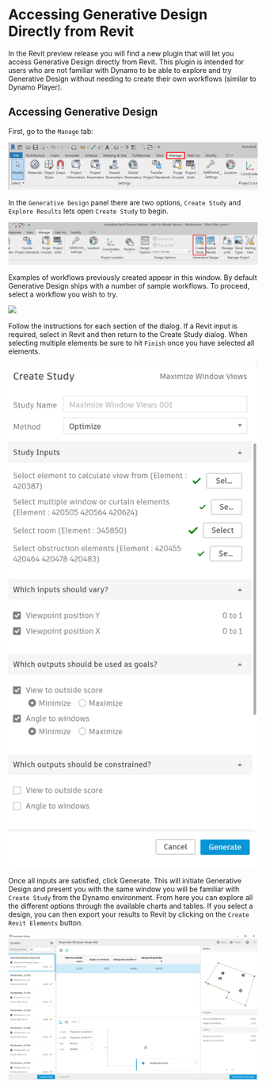 # Accessing Generative Design Directly from Revit

In the Revit preview release you will find a new plugin that will let you access Generative Design directly from Revit. This plugin is intended for users who are not familiar with Dynamo to be able to explore and try Generative Design without needing to create their own workflows \(similar to Dynamo Player\).

## Accessing Generative Design

First, go to the `Manage` tab:

![](../../.gitbook/assets/accessrefinery1.png)

In the `Generative Design` panel there are two options, `Create Study` and `Explore Results` lets open `Create Study` to begin.

![](../../.gitbook/assets/accessrefinery2%20%281%29.png)

Examples of workflows previously created appear in this window. By default Generative Design ships with a number of sample workflows. To proceed, select a workflow you wish to try.

![](../../.gitbook/assets/accessrefinery3%20%281%29.png)

Follow the instructions for each section of the dialog. If a Revit input is required, select in Revit and then return to the Create Study dialog. When selecting multiple elements be sure to hit `Finish` once you have selected all elements.

![](../../.gitbook/assets/accessrefinery4%20%281%29.png)

Once all inputs are satisfied, click Generate. This will initiate Generative Design and present you with the same window you will be familiar with `Create Study` from the Dynamo environment. From here you can explore all the different options through the available charts and tables. If you select a design, you can then export your results to Revit by clicking on the `Create Revit Elements` button.

![](../../.gitbook/assets/accessrefinery5.png)

